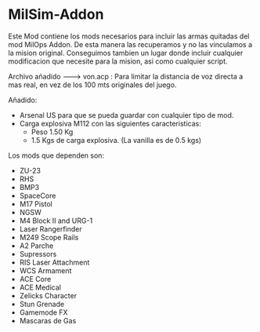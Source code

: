 # MilSim-Addon

Este Mod contiene los mods necesarios para incluir las armas quitadas del mod MilOps Addon. De esta manera las recuperamos y no las vinculamos a la mision original. Conseguimos tambien un lugar donde incluir cualquier modificacion que necesite para la mision, asi como cualquier script.

Archivo añadido ---> von.acp : Para limitar la distancia de voz directa a mas real, en vez de los 100 mts originales del juego.

Añadido:
- Arsenal US para que se pueda guardar con cualquier tipo de mod.
- Carga explosiva M112 con las siguientes caracteristicas:
  - Peso 1.50 Kg
  - 1.5 Kgs de carga explosiva. (La vanilla es de 0.5 kgs) 

Los mods que dependen son:

- ZU-23
- RHS
- BMP3
- SpaceCore
- M17 Pistol
- NGSW
- M4 Block II and URG-1
- Laser Rangerfinder
- M249 Scope Rails
- A2 Parche
- Supressors
- RIS Laser Attachment
- WCS Armament
- ACE Core
- ACE Medical
- Zelicks Character
- Stun Grenade
- Gamemode FX
- Mascaras de Gas
